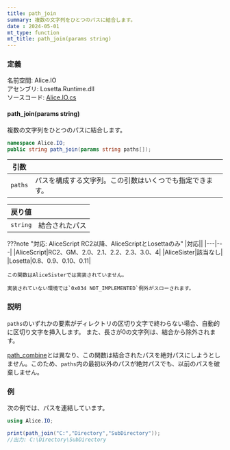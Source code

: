```yaml
---
title: path_join
summary: 複数の文字列をひとつのパスに結合します。
date : 2024-05-01
mt_type: function
mt_title: path_join(params string)
---
```


### 定義
名前空間: Alice.IO<br/>
アセンブリ: Losetta.Runtime.dll<br/>
ソースコード: [Alice.IO.cs](https://github.com/WSOFT-Project/Losetta/blob/master/Losetta.Runtime/Alice.IO.cs)

#### path_join(params string)

複数の文字列をひとつのパスに結合します。

```cs title="AliceScript"
namespace Alice.IO;
public string path_join(params string paths[]);
```

|引数| |
|-|-|
|`paths`|パスを構成する文字列。この引数はいくつでも指定できます。|

|戻り値| |
|-|-|
|`string`|結合されたパス|

???note "対応: AliceScript RC2以降、AliceScriptとLosettaのみ"
    |対応||
    |---|---|
    |AliceScript|RC2、GM、2.0、2.1、2.2、2.3、3.0、4|
    |AliceSister|該当なし|
    |Losetta|0.8、0.9、0.10、0.11|

    この関数はAliceSisterでは実装されていません。

    実装されていない環境では`0x034 NOT_IMPLEMENTED`例外がスローされます。

### 説明

`paths`のいずれかの要素がディレクトリの区切り文字で終わらない場合、自動的に区切り文字を挿入します。
また、長さが0の文字列は、結合から除外されます。

[path_combine](./path_combine.md)とは異なり、この関数は結合されたパスを絶対パスにしようとしません。このため、`paths`内の最初以外のパスが絶対パスでも、以前のパスを破棄しません。

### 例
次の例では、パスを連結しています。

```cs title="AliceScript"
using Alice.IO;

print(path_join("C:","Directory","SubDirectory"));
//出力: C:\Directory\SubDirectory
```